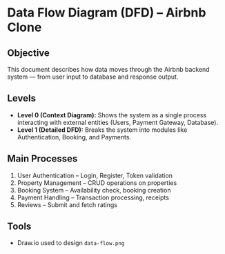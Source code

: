 # Data Flow Diagram (DFD) – Airbnb Clone

## Objective

This document describes how data moves through the Airbnb backend system — from user input to database and response output.

## Levels

- **Level 0 (Context Diagram):** Shows the system as a single process interacting with external entities (Users, Payment Gateway, Database).
- **Level 1 (Detailed DFD):** Breaks the system into modules like Authentication, Booking, and Payments.

## Main Processes

1. User Authentication – Login, Register, Token validation
2. Property Management – CRUD operations on properties
3. Booking System – Availability check, booking creation
4. Payment Handling – Transaction processing, receipts
5. Reviews – Submit and fetch ratings

## Tools

- Draw.io used to design `data-flow.png`
